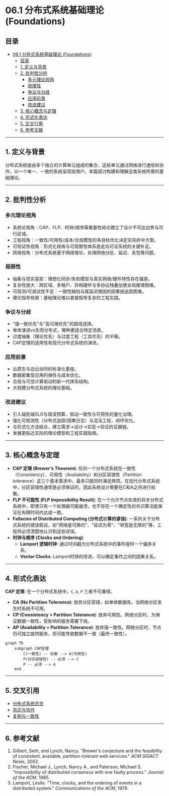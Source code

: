 # 06.1 分布式系统基础理论 (Foundations)

## 目录

- [06.1 分布式系统基础理论 (Foundations)](#061-分布式系统基础理论-foundations)
  - [目录](#目录)
  - [1. 定义与背景](#1-定义与背景)
  - [2. 批判性分析](#2-批判性分析)
    - [多元理论视角](#多元理论视角)
    - [局限性](#局限性)
    - [争议与分歧](#争议与分歧)
    - [应用前景](#应用前景)
    - [改进建议](#改进建议)
  - [3. 核心概念与定理](#3-核心概念与定理)
  - [4. 形式化表达](#4-形式化表达)
  - [5. 交叉引用](#5-交叉引用)
  - [6. 参考文献](#6-参考文献)

---

## 1. 定义与背景

分布式系统是由多个独立的计算单元组成的集合，这些单元通过网络进行通信和协作，以一个单一、一致的系统呈现给用户。本篇探讨构建和理解这类系统所需的基础理论。

---

## 2. 批判性分析

### 多元理论视角

- 系统论视角：CAP、FLP、时钟/顺序等奠基性结论建立了设计不可达边界与可行区域。
- 工程视角：一致性/可用性/成本/合规模型的多目标优化决定实际折中方案。
- 可验证性视角：形式化规格与可观察性体系是走向可证系统的关键补足。
- 网络视角：分布式系统基于网络理论，处理网络分区、延迟、丢包等问题。

### 局限性

- 抽象与现实差距：理想化同步/失败模型与真实网络/硬件特性存在偏差。
- 复杂性放大：跨区域、多租户、异构硬件与多协议栈叠加使全局推理困难。
- 可观测/可调试性不足：一致性缺陷与尾延迟根因的因果链追踪困难。
- 理论指导有限：基础理论难以直接指导复杂的工程实践。

### 争议与分歧

- "强一致优先"与"高可用优先"的路径选择。
- 单体演进vs生而分布式，哪种更适合特定场景。
- 过度抽象（理论优先）与过度工程（工具优先）的平衡。
- CAP定理的适用性和现代分布式系统的演进。

### 应用前景

- 云原生与边云协同的标准化基座。
- 数据密集型应用的弹性与成本优化。
- 合规与可信计算驱动的新一代体系结构。
- 大规模分布式系统的理论基础。

### 改进建议

- 引入端到端SLO与错误预算，驱动一致性与可用性的量化治理。
- 强化可观测性（分布式追踪/因果日志）与混沌工程，闭环优化。
- 与形式化方法结合，建立需求→设计→实现→验证的证据链。
- 发展更贴近实际的理论模型和工程实践指南。

---

## 3. 核心概念与定理

- **CAP 定理 (Brewer's Theorem)**: 任何一个分布式系统在一致性（Consistency）、可用性（Availability）和分区容错性（Partition tolerance）这三个基本需求中，最多只能同时满足两项。在现代分布式系统中，分区容错性通常是必须保证的，因此系统设计需要在C和A之间进行权衡。
- **FLP 不可能性 (FLP Impossibility Result)**: 在一个允许节点失效的异步分布式系统中，即使只有一个处理器可能崩溃，也不存在一个确定性的共识算法能保证在有限时间内达成一致。
- **Fallacies of Distributed Computing (分布式计算的谬误)**: 一系列关于分布式系统的错误假设，如"网络是可靠的"、"延迟为零"、"带宽是无限的"等。工程师必须清楚地认识到这些谬误。
- **时钟与顺序 (Clocks and Ordering)**:
  - **Lamport 逻辑时钟**: 通过时间戳为分布式系统中的事件提供一个偏序关系。
  - **Vector Clocks**: Lamport时钟的改进，可以确定事件之间的因果关系。

---

## 4. 形式化表达

**CAP 定理**:
在一个分布式系统中，`C`, `A`, `P` 三者不可兼得。

- **CA (No Partition Tolerance)**: 放弃分区容错，如单体数据库。当网络分区发生时系统不可用。
- **CP (Consistency + Partition Tolerance)**: 放弃可用性。网络分区时，为保证数据一致性，受影响的服务需要下线。
- **AP (Availability + Partition Tolerance)**: 放弃强一致性。网络分区时，节点仍可独立提供服务，但可能导致数据不一致（最终一致性）。

```mermaid
graph TD
    subgraph CAP定理
        C(一致性) -- 权衡 --> A(可用性)
        P(分区容错性) -- 必须 --> C
        P -- 必须 --> A
    end
```

---

## 5. 交叉引用

- [分布式系统总览](README.md)
- [共识与协作](06.3_Consensus_and_Coordination.md)
- [复制与一致性](06.4_Replication_and_Consistency.md)

---

## 6. 参考文献

1. Gilbert, Seth, and Lynch, Nancy. "Brewer's conjecture and the feasibility of consistent, available, partition-tolerant web services." *ACM SIGACT News*, 2002.
2. Fischer, Michael J., Lynch, Nancy A., and Paterson, Michael S. "Impossibility of distributed consensus with one faulty process." *Journal of the ACM*, 1985.
3. Lamport, Leslie. "Time, clocks, and the ordering of events in a distributed system." *Communications of the ACM*, 1978.
